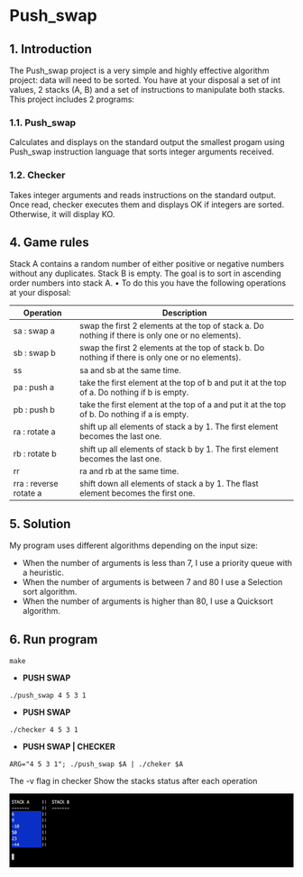 # Push_swap
## 1. Introduction
The Push_swap project is a very simple and highly effective algorithm project: data will
need to be sorted. You have at your disposal a set of int values, 2 stacks (A, B) and a set of
instructions to manipulate both stacks.
This project includes 2 programs:
### 1.1. Push_swap
Calculates and displays on the standard
output the smallest progam using Push_swap instruction language that sorts integer
arguments received.
### 1.2. Checker
Takes integer arguments and reads instructions on
the standard output. Once read, checker executes them and displays OK if integers
are sorted. Otherwise, it will display KO.
## 4. Game rules
Stack A contains a random number of either positive or negative numbers without
any duplicates. Stack B is empty. The goal is to sort in ascending order numbers into stack A.
• To do this you have the following operations at your disposal:

Operation | Description
--------- | -------------
sa : swap a | swap the first 2 elements at the top of stack a. Do nothing if there is only one or no elements).
sb : swap b | swap the first 2 elements at the top of stack b. Do nothing if there is only one or no elements).
ss | sa and sb at the same time.
pa : push a | take the first element at the top of b and put it at the top of a. Do nothing if b is empty.
pb : push b | take the first element at the top of a and put it at the top of b. Do nothing if a is empty.
ra : rotate a | shift up all elements of stack a by 1. The first element becomes the last one.
rb : rotate b | shift up all elements of stack b by 1. The first element becomes the last one.
rr | ra and rb at the same time.
rra : reverse rotate a | shift down all elements of stack a by 1. The flast element becomes the first one.

## 5. Solution
My program uses different algorithms depending on the input size:

* When the number of arguments is less than 7, I use a priority queue with a heuristic.
* When the number of arguments is between 7 and 80 I use a Selection sort algorithm.
* When the number of arguments is higher than 80, I use a Quicksort algorithm.

## 6. Run program
```
make
```
+ **PUSH SWAP**
```
./push_swap 4 5 3 1
```
+ **PUSH SWAP**
```
./checker 4 5 3 1
```
+ **PUSH SWAP | CHECKER**
```
ARG="4 5 3 1"; ./push_swap $A | ./cheker $A
```
The -v flag in checker Show the stacks status after each operation

![img1](images/img1.png)
